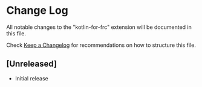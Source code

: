# Change Log
All notable changes to the "kotlin-for-frc" extension will be documented in this file.

Check [Keep a Changelog](http://keepachangelog.com/) for recommendations on how to structure this file.

## [Unreleased]
- Initial release